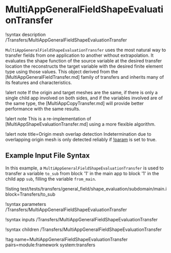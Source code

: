 # MultiAppGeneralFieldShapeEvaluationTransfer

!syntax description /Transfers/MultiAppGeneralFieldShapeEvaluationTransfer

`MultiAppGeneralFieldShapeEvaluationTransfer` uses the most natural way to transfer fields from one application to
another without extrapolation. It evaluates the shape function of the source variable at the desired transfer location
the reconstructs the target variable with the desired finite element type using those values.
This object derived from the [MultiAppGeneralFieldTransfer.md] family of transfers and inherits
many of its features and characteristics.

!alert note
If the origin and target meshes are the same, if there is only a single child app involved on both sides,
and if the variables involved are of the same type, the [MultiAppCopyTransfer.md] will
provide better performance with the same results.

!alert note
This is a re-implementation of [MultiAppShapeEvaluationTransfer.md] using a more flexible algorithm.

!alert note title=Origin mesh overlap detection
Indetermination due to overlapping origin mesh is only detected reliably if
[!param](/Transfers/MultiAppGeneralFieldShapeEvaluationTransfer/greedy_search) is set to true.

## Example Input File Syntax

In this example, a `MultiAppGeneralFieldShapeEvaluationTransfer` is used to transfer a variable `to_sub` from
block '1' in the main app to block '1' in the child app `sub`, filling the variable `from_main`.

!listing test/tests/transfers/general_field/shape_evaluation/subdomain/main.i block=Transfers/to_sub

!syntax parameters /Transfers/MultiAppGeneralFieldShapeEvaluationTransfer

!syntax inputs /Transfers/MultiAppGeneralFieldShapeEvaluationTransfer

!syntax children /Transfers/MultiAppGeneralFieldShapeEvaluationTransfer

!tag name=MultiAppGeneralFieldShapeEvaluationTransfer pairs=module:framework system:transfers
